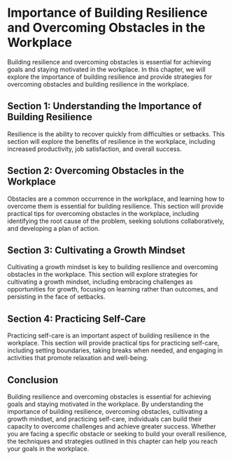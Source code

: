 Importance of Building Resilience and Overcoming Obstacles in the Workplace
====================================================================================================================================

Building resilience and overcoming obstacles is essential for achieving goals and staying motivated in the workplace. In this chapter, we will explore the importance of building resilience and provide strategies for overcoming obstacles and building resilience in the workplace.

Section 1: Understanding the Importance of Building Resilience
--------------------------------------------------------------

Resilience is the ability to recover quickly from difficulties or setbacks. This section will explore the benefits of resilience in the workplace, including increased productivity, job satisfaction, and overall success.

Section 2: Overcoming Obstacles in the Workplace
------------------------------------------------

Obstacles are a common occurrence in the workplace, and learning how to overcome them is essential for building resilience. This section will provide practical tips for overcoming obstacles in the workplace, including identifying the root cause of the problem, seeking solutions collaboratively, and developing a plan of action.

Section 3: Cultivating a Growth Mindset
---------------------------------------

Cultivating a growth mindset is key to building resilience and overcoming obstacles in the workplace. This section will explore strategies for cultivating a growth mindset, including embracing challenges as opportunities for growth, focusing on learning rather than outcomes, and persisting in the face of setbacks.

Section 4: Practicing Self-Care
-------------------------------

Practicing self-care is an important aspect of building resilience in the workplace. This section will provide practical tips for practicing self-care, including setting boundaries, taking breaks when needed, and engaging in activities that promote relaxation and well-being.

Conclusion
----------

Building resilience and overcoming obstacles is essential for achieving goals and staying motivated in the workplace. By understanding the importance of building resilience, overcoming obstacles, cultivating a growth mindset, and practicing self-care, individuals can build their capacity to overcome challenges and achieve greater success. Whether you are facing a specific obstacle or seeking to build your overall resilience, the techniques and strategies outlined in this chapter can help you reach your goals in the workplace.
